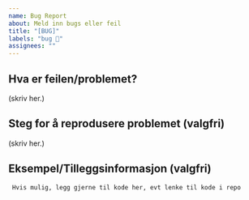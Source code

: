 ```yaml
---
name: Bug Report
about: Meld inn bugs eller feil
title: "[BUG]"
labels: "bug 🐛"
assignees: ""
---
```


## Hva er feilen/problemet?

<!--
> Beskriv hva slags problem(er) som oppstår

> Hva forventet du skulle oppstå?

> Hva skjedde istedenfor?
-->

(skriv her.)

## Steg for å reprodusere problemet (valgfri)

<!--
1. Steg en
2. Steg to
3. ....
-->

(skriv her.)

## Eksempel/Tilleggsinformasjon (valgfri)

<!--
Screenshots eller kodesnippets
Legg gjerne ved ekstrainfo som nettleser eller desktop/mobil hvis det er relevant.
-->

```
 Hvis mulig, legg gjerne til kode her, evt lenke til kode i repo
```
